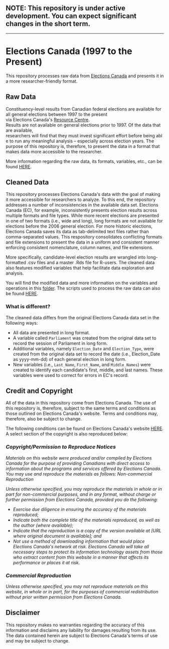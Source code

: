 
## NOTE: This repository is under active development. You can expect significant changes in the short term.


--- 
# Elections Canada (1997 to the Present)

This repository processes raw data from [Elections Canada](https://www.elections.ca/home.aspx) and presents it in a more researcher-friendly format. 

## Raw Data

Constituency-level results from Canadian federal elections are available for all general elections between 1997 to the present via Elections Canada's [Resource Centre](https://www.elections.ca/content.aspx?section=res&dir=rep/off&document=index&lang=e). Results are not available on general elections prior to 1997. Of the data that are available, researchers will find that they must invest significant effort before being able to run any meaningful analysis – especially across election years. The purpose of this repository is, therefore, to present the data in a format that makes data more accessible to the researcher.

More information regarding the raw data, its formats, variables, etc., can be found [HERE](https://github.com/Lucas-Czarnecki/Elections-Canada/tree/master/data/raw).

## Cleaned Data

This repository processes Elections Canada's data with the goal of making it more accessible for researchers to analyze. To this end, the repository addresses a number of inconsistencies in the available data set. Elections Canada (EC), for example, inconsistently presents election results across multiple formats and file types. While more recent elections are presented in one of two formats (i.e., wide and long), long formats are not available for elections before the 2006 general election. For more historic elections, Elections Canada saves its data as tab-delimited text files rather than comma-separated values. This respository consolidates conflicting formats and file extensions to present the data in a uniform and consistent manner enforcing consistent nomenclature, column names, and file extensions. 

More specifically, candidate-level election results are wrangled into long-formatted .csv files and a master .Rds file for R-users. The cleaned data also features modified variables that help facilitate data exploration and analysis. 

You will find the modified data and more information on the variables and operations in this [folder](https://github.com/Lucas-Czarnecki/Elections-Canada/tree/master/data/processed). The scripts used to process the raw data can also be found [HERE](https://github.com/Lucas-Czarnecki/Elections-Canada/tree/master/R).

### What is different?

The cleaned data differs from the original Elections Canada data set in the following ways:
* All data are presented in long format.
* A variable called `Parliament` was created from the original data set to record the session of Parliament in long form.
* Additional variables, namely `Election_Date` and `Election_Type`, were created from the original data set to record the date (i.e., Election_Date as yyyy-mm-dd) of each general election in long form.
* New variables (i.e., `Last_Name`, `First_Name`, and `Middle_Names`) were created to identify each candidate's first, middle, and last names. These variables were used to correct for errors in EC's record.

## Credit and Copyright 

All of the data in this repository come from Elections Canada. The use of this repository is, therefore, subject to the same terms and conditions as those outlined on Elections Canada's website. Terms and conditions may, therefore, also be subject to change. 

The following conditions can be found on Elections Canada's website [HERE](https://www.elections.ca/content.aspx?section=pri&document=index&lang=e#archive). A select section of the copyright is also reproduced below:

### *Copyright/Permission to Reproduce Notices*

*Materials on this website were produced and/or compiled by Elections Canada for the purpose of providing Canadians with direct access to information about the programs and services offered by Elections Canada. You may use and reproduce the materials as follows:
Non-commercial Reproduction*

*Unless otherwise specified, you may reproduce the materials in whole or in part for non-commercial purposes, and in any format, without charge or further permission from Elections Canada, provided you do the following:*

* *Exercise due diligence in ensuring the accuracy of the materials reproduced;*
* *Indicate both the complete title of the materials reproduced, as well as the author (where available);*
* *Indicate that the reproduction is a copy of the version available at [URL where original document is available]; and*
* *Not use a method of downloading information that would place Elections Canada's network at risk. Elections Canada will take all necessary steps to protect its information technology assets from those who extract content from this website in a manner that affects its performance or places it at risk.*

### *Commercial Reproduction*

*Unless otherwise specified, you may not reproduce materials on this website, in whole or in part, for the purposes of commercial redistribution without prior written permission from Elections Canada.*

## Disclaimer 

This repository makes no warranties regarding the accuracy of this information and disclaims any liability for damages resulting from its use. The data contained herein are subject to Elections Canada's terms of use and may be subject to change.